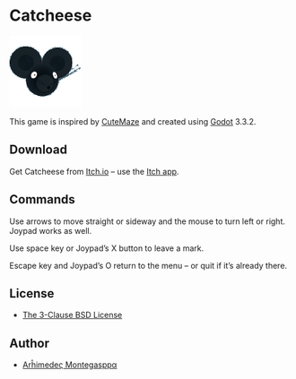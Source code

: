 [cacilhas]: https://cacilhas.info/
[cutemaze]: https://gottcode.org/cutemaze/
[godot]: https://godotengine.org/
[itch]: https://cacilhas.itch.io/catcheese
[itch-app]: https://itch.io/app

# Catcheese

![](icon.png)

This game is inspired by [CuteMaze][cutemaze] and created using [Godot][godot]
3.3.2.


## Download

Get Catcheese from [Itch.io][itch] – use the [Itch app][itch-app].


## Commands

Use arrows to move straight or sideway and the mouse to turn left or right.
Joypad works as well.

Use space key or Joypad’s X button to leave a mark.

Escape key and Joypad’s O return to the menu – or quit if it’s already there.


## License

- [The 3-Clause BSD License](COPYING)


## Author

- [Arĥimedeς Montegasppα][cacilhas]
